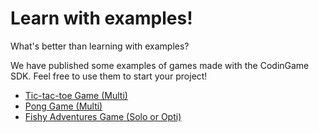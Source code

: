 # Learn with examples!

What's better than learning with examples?

We have published some examples of games made with the CodinGame SDK. Feel free to use them to start your project! 

- [Tic-tac-toe Game (Multi)](https://github.com/CodinGame/game-tictactoe)
- [Pong Game (Multi)](https://github.com/CodinGame/game-pong)
- [Fishy Adventures Game (Solo or Opti)](https://github.com/CodinGame/game-fishy-adventures)